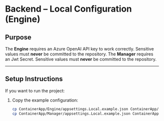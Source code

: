 # Backend – Local Configuration (Engine)

## Purpose

The **Engine** requires an Azure OpenAI API key to work correctly. Sensitive values must **never** be committed to the repository.
The **Manager** requires an Jwt Secret. Sensitive values must **never** be committed to the repository.

---

## Setup Instructions

If you want to run the project:

1. Copy the example configuration:
   ```bash
   cp ContainerApp/Engine/appsettings.Local.example.json ContainerApp/Engine/appsettings.Local.json
   cp ContainerApp/Manager/appsettings.Local.example.json ContainerApp/Manager/appsettings.Local.json
